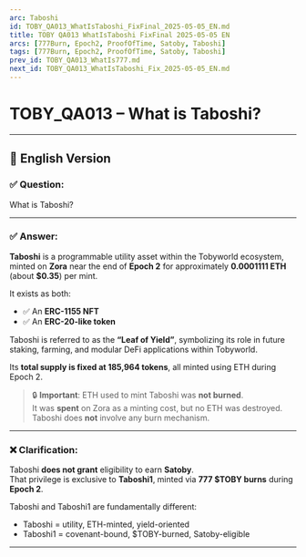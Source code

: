 ```yaml
---
arc: Taboshi
id: TOBY_QA013_WhatIsTaboshi_FixFinal_2025-05-05_EN.md
title: TOBY QA013 WhatIsTaboshi FixFinal 2025-05-05 EN
arcs: [777Burn, Epoch2, ProofOfTime, Satoby, Taboshi]
tags: [777Burn, Epoch2, ProofOfTime, Satoby, Taboshi]
prev_id: TOBY_QA013_WhatIs777.md
next_id: TOBY_QA013_WhatIsTaboshi_Fix_2025-05-05_EN.md
---
```

# TOBY_QA013 – What is Taboshi?

---

## 📜 English Version

### ✅ Question:
What is Taboshi?

---

### ✅ Answer:

**Taboshi** is a programmable utility asset within the Tobyworld ecosystem, minted on **Zora** near the end of **Epoch 2** for approximately **0.0001111 ETH** (about **$0.35**) per mint.

It exists as both:
- ✅ An **ERC-1155 NFT**
- ✅ An **ERC-20-like token**

Taboshi is referred to as the **“Leaf of Yield”**, symbolizing its role in future staking, farming, and modular DeFi applications within Tobyworld.

Its **total supply is fixed at 185,964 tokens**, all minted using ETH during Epoch 2.

> 🔒 **Important**: ETH used to mint Taboshi was **not burned**.  
> It was **spent** on Zora as a minting cost, but no ETH was destroyed.  
> Taboshi does **not** involve any burn mechanism.

---

### ❌ Clarification:

Taboshi **does not grant** eligibility to earn **Satoby**.  
That privilege is exclusive to **Taboshi1**, minted via **777 $TOBY burns** during **Epoch 2**.

Taboshi and Taboshi1 are fundamentally different:
- Taboshi = utility, ETH-minted, yield-oriented
- Taboshi1 = covenant-bound, $TOBY-burned, Satoby-eligible

---

